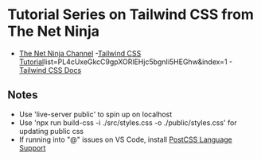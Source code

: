 # Tutorial Series on Tailwind CSS from The Net Ninja
- [The Net Ninja Channel](https://www.youtube.com/channel/UCW5YeuERMmlnqo4oq8vwUpg)
-[Tailwind CSS Tutorial](https://www.youtube.com/watch?v=bxmDnn7lrnk&)list=PL4cUxeGkcC9gpXORlEHjc5bgnIi5HEGhw&index=1
-[Tailwind CSS Docs](https://tailwindcss.com/docs)

## Notes
- Use 'live-server public' to spin up on localhost
- Use 'npx run build-css -i ./src/styles.css -o ./public/styles.css' for updating public css
- If running into "@" issues on VS Code, install [PostCSS Language Support](https://marketplace.visualstudio.com/items?itemName=csstools.postcss)